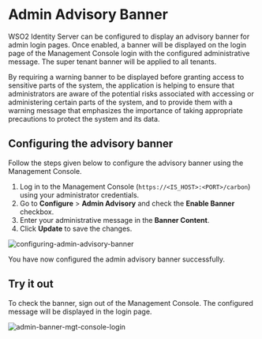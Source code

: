 # Admin Advisory Banner

WSO2 Identity Server can be configured to display an advisory banner for admin login pages. Once enabled, a banner will be displayed on the login page of the Management Console login with the configured administrative message. The super tenant banner will be applied to all tenants.

By requiring a warning banner to be displayed before granting access to sensitive parts of the system, the application is helping to ensure that administrators are aware of the potential risks associated with accessing or administering certain parts of the system, and to provide them with a warning message that emphasizes the importance of taking appropriate precautions to protect the system and its data.

## Configuring the advisory banner

Follow the steps given below to configure the advisory banner using the Management Console.

1. Log in to the Management Console (`https://<IS_HOST>:<PORT>/carbon`) using your administrator credentials. 
2. Go to **Configure** > **Admin Advisory** and check the **Enable Banner** checkbox.
3. Enter your administrative message in the **Banner Content**.
4. Click **Update** to save the changes.

![configuring-admin-advisory-banner]({{base_path}}/assets/img/deploy/configure-admin-banner.png) 

You have now configured the admin advisory banner successfully.

## Try it out

To check the banner, sign out of the Management Console. The configured message will be displayed in the login page.

![admin-banner-mgt-console-login]({{base_path}}/assets/img/deploy/admin-banner-mgt-console.png) 

